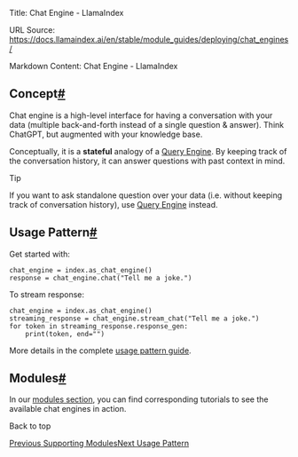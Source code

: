 Title: Chat Engine - LlamaIndex

URL Source: https://docs.llamaindex.ai/en/stable/module_guides/deploying/chat_engines/

Markdown Content:
Chat Engine - LlamaIndex


Concept[#](https://docs.llamaindex.ai/en/stable/module_guides/deploying/chat_engines/#concept "Permanent link")
---------------------------------------------------------------------------------------------------------------

Chat engine is a high-level interface for having a conversation with your data (multiple back-and-forth instead of a single question & answer). Think ChatGPT, but augmented with your knowledge base.

Conceptually, it is a **stateful** analogy of a [Query Engine](https://docs.llamaindex.ai/en/stable/module_guides/deploying/query_engine/). By keeping track of the conversation history, it can answer questions with past context in mind.

Tip

If you want to ask standalone question over your data (i.e. without keeping track of conversation history), use [Query Engine](https://docs.llamaindex.ai/en/stable/module_guides/deploying/query_engine/) instead.

Usage Pattern[#](https://docs.llamaindex.ai/en/stable/module_guides/deploying/chat_engines/#usage-pattern "Permanent link")
---------------------------------------------------------------------------------------------------------------------------

Get started with:

```
chat_engine = index.as_chat_engine()
response = chat_engine.chat("Tell me a joke.")
```

To stream response:

```
chat_engine = index.as_chat_engine()
streaming_response = chat_engine.stream_chat("Tell me a joke.")
for token in streaming_response.response_gen:
    print(token, end="")
```

More details in the complete [usage pattern guide](https://docs.llamaindex.ai/en/stable/module_guides/deploying/chat_engines/usage_pattern/).

Modules[#](https://docs.llamaindex.ai/en/stable/module_guides/deploying/chat_engines/#modules "Permanent link")
---------------------------------------------------------------------------------------------------------------

In our [modules section](https://docs.llamaindex.ai/en/stable/module_guides/deploying/chat_engines/modules/), you can find corresponding tutorials to see the available chat engines in action.

Back to top

[Previous Supporting Modules](https://docs.llamaindex.ai/en/stable/module_guides/deploying/query_engine/supporting_modules/)[Next Usage Pattern](https://docs.llamaindex.ai/en/stable/module_guides/deploying/chat_engines/usage_pattern/)
